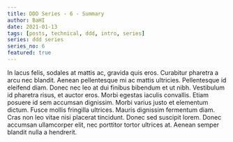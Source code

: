 ```yaml
---
title: DDD Series - 6 - Summary
author: BaHI
date: 2021-01-13
tags: [posts, technical, ddd, intro, series]
series: ddd series
series_no: 6
featured: true
---
```


In lacus felis, sodales at mattis ac, gravida quis eros. Curabitur pharetra a arcu nec blandit. Aenean pellentesque mi ac mattis ultricies. Pellentesque id eleifend diam. Donec nec leo at dui finibus bibendum et ut nibh. Vestibulum id pharetra risus, et auctor eros. Morbi egestas iaculis convallis. Etiam posuere id sem accumsan dignissim. Morbi varius justo et elementum dictum. Fusce mollis fringilla ultrices. Mauris dignissim fermentum diam. Cras non leo vitae nisi placerat tincidunt. Donec sed suscipit lorem. Donec accumsan ullamcorper elit, nec porttitor tortor ultrices at. Aenean semper blandit nulla a hendrerit.
